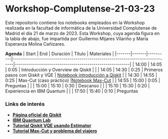 # Workshop-Complutense-21-03-23

Este repositorio contiene los notebooks empleados en la Workshop realizada en la facultad de informática de la Universidad Complutense de Madrid el día 21 de marzo de 2023. Esta Workshop, cuya agenda figura en la tabla de abajo, fue impartida por Guillermo Mijares Vilariño y María Esperanza Molina Cañizares.


**Agenda**
| Start | End   | Duración | Título                                                                       | Materiales                                              |
|-------|-------|----------|------------------------------------------------------------------------------|---------------------------------------------------------|
| 14:00 | 14:05 | 0:05     | Introducción y Overview de Qiskit                                            |                                                         |
| 14:05 | 14:30 | 0:25     | Primeros pasos con Qiskit y VQE                                              |       [Notebook introducción a Qiskit](Notebooks/Primeros_pasos_qiskit.ipynb)           |
| 14:30 | 14:55 | 0:25     | Max-Cut (caso práctico)                                                      |[Notebook Max-Cut](Notebooks/maxcut.ipynb)                         |
| 14:55 | 15:00 | 0:05     | Preguntas                                                                    |                                                         |
| 15:00 | 15:10 | 0:30     | Descanso                                                                     |                                                         |
| 15:10 | 15:30 | 0:20     | Experiencia en IBM Quantum                                                   |                                                         |
| 17:50 | 15:40 | 0:10     | Preguntas     


### Links de interés
- **[Página oficial de Qiskit](https://qiskit.org/)**
- **[IBM Quantum Lab](https://lab.quantum-computing.ibm.com)**
- **[Tutorial Qiskit VQE usando Estimator](https://qiskit.org/documentation/partners/qiskit_ibm_runtime/tutorials/vqe_with_estimator.html)**
- **[Tutorial Max-Cut y problema del viajero](https://qiskit.org/documentation/optimization/tutorials/06_examples_max_cut_and_tsp.html)**
